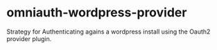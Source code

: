 omniauth-wordpress-provider
===========================

Strategy for Authenticating agains a wordpress install using the Oauth2 provider plugin.
